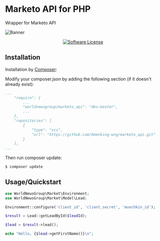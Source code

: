 Marketo API for PHP
===================

Wrapper for Marketo API

![Banner]()

<p align="center">
<a href="LICENSE"><img src="https://img.shields.io/github/license/bmenking-wng/marketo_api" alt="Software License"></img></a>
</p>

## Installation

Installation by [Composer](https://getcomposer.org/):

Modify your composer.json by adding the following section (if it doesn't already exist):

```yaml
...
    "require": {
        ...
        "worldnewsgroup/marketo_api": "dev:master",
        ...
    },
    "repositories": [
        {
            "type": "vcs",
            "url": "https://github.com/bmenking-wng/marketo_api.git"
        }
    ],
...
```

Then run composer update:

```bash
$ composer update
```

## Usage/Quickstart

```php
use WorldNewsGroup\Market\Environment;
use WorldNewsGroup\Market\Model\Lead;

Environment::configure('client_id', 'client_secret', 'munchkin_id');

$result = Lead::getLeadById($leadId);

$lead = $result->lead();

echo "Hello, {$lead->getFirstName()}\n";

```



